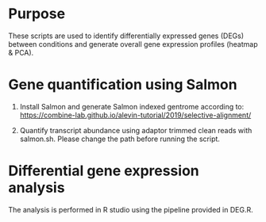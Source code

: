 # Purpose
These scripts are used to identify differentially expressed genes (DEGs) between conditions and generate overall gene expression profiles (heatmap & PCA).

# Gene quantification using Salmon

1. Install Salmon and generate Salmon indexed gentrome according to:
https://combine-lab.github.io/alevin-tutorial/2019/selective-alignment/

2. Quantify transcript abundance using adaptor trimmed clean reads with salmon.sh. Please change the path before running the script.

# Differential gene expression analysis

The analysis is performed in R studio using the pipeline provided in DEG.R.


